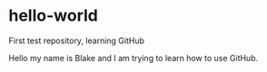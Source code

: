 # hello-world
First test repository, learning GitHub

Hello my name is Blake and I am trying to learn how to use GitHub.

